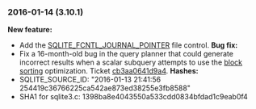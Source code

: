 ### 2016\-01\-14 (3\.10\.1\)

**New feature:**
- Add the [SQLITE\_FCNTL\_JOURNAL\_POINTER](c3ref/c_fcntl_begin_atomic_write.html#sqlitefcntljournalpointer) file control.
**Bug fix:**
- Fix a 16\-month\-old bug in the query planner that could generate incorrect results
 when a scalar subquery attempts to use the [block sorting](queryplanner.html#partialsort) optimization. Ticket
 [cb3aa0641d9a4](https://www.sqlite.org/src/info/cb3aa0641d9a4).
**Hashes:**
- SQLITE\_SOURCE\_ID: "2016\-01\-13 21:41:56 254419c36766225ca542ae873ed38255e3fb8588"
- SHA1 for sqlite3\.c: 1398ba8e4043550a533cdd0834bfdad1c9eab0f4






